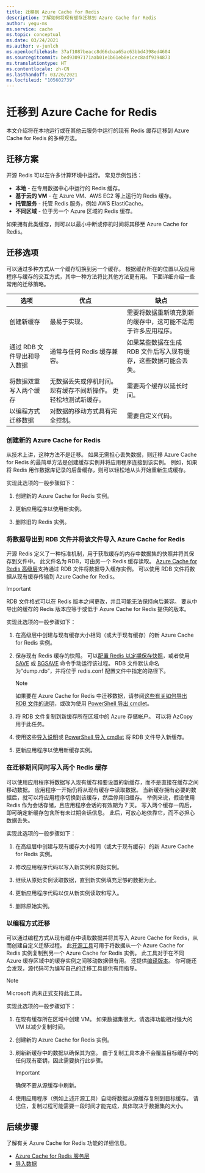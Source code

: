 ```yaml
---
title: 迁移到 Azure Cache for Redis
description: 了解如何将现有缓存迁移到 Azure Cache for Redis
author: yegu-ms
ms.service: cache
ms.topic: conceptual
ms.date: 03/24/2021
ms.author: v-junlch
ms.openlocfilehash: 37af1087beacc8d66cbaa65ac63bbd4398ed4604
ms.sourcegitcommit: bed93097171aab01e1b61eb8e1cec8adf9394873
ms.translationtype: HT
ms.contentlocale: zh-CN
ms.lasthandoff: 03/26/2021
ms.locfileid: "105602739"
---
```

# <a name="migrate-to-azure-cache-for-redis"></a>迁移到 Azure Cache for Redis
本文介绍将在本地运行或在其他云服务中运行的现有 Redis 缓存迁移到 Azure Cache for Redis 的多种方法。

## <a name="migration-scenarios"></a>迁移方案
开源 Redis 可以在许多计算环境中运行。 常见示例包括：

- **本地** - 在专用数据中心中运行的 Redis 缓存。
- **基于云的 VM** - 在 Azure VM、AWS EC2 等上运行的 Redis 缓存。
- **托管服务** - 托管 Redis 服务，例如 AWS ElastiCache。
- **不同区域** - 位于另一个 Azure 区域的 Redis 缓存。

如果拥有此类缓存，则可以以最小中断或停机时间将其移至 Azure Cache for Redis。

## <a name="migration-options"></a>迁移选项

可以通过多种方式从一个缓存切换到另一个缓存。 根据缓存所在的位置以及应用程序与缓存的交互方式，其中一种方法将比其他方法更有用。 下面详细介绍一些常用的迁移策略。

   | 选项       | 优点 | 缺点 |
   | ------------ | ---------- | ------------- |
   | 创建新缓存 | 最易于实现。 | 需要将数据重新填充到新的缓存中，这可能不适用于许多应用程序。 |
   | 通过 RDB 文件导出和导入数据 | 通常与任何 Redis 缓存兼容。 | 如果某些数据在生成 RDB 文件后写入现有缓存，这些数据可能会丢失。 | 
   | 将数据双重写入两个缓存 | 无数据丢失或停机时间。 现有缓存不间断操作。 更轻松地测试新缓存。 | 需要两个缓存以延长时间。 | 
   | 以编程方式迁移数据 | 对数据的移动方式具有完全控制。 | 需要自定义代码。 | 

### <a name="create-a-new-azure-cache-for-redis"></a>创建新的 Azure Cache for Redis

从技术上讲，这种方法不是迁移。 如果无需担心丢失数据，则迁移 Azure Cache for Redis 的最简单方法是创建缓存实例并将应用程序连接到该实例。 例如，如果将 Redis 用作数据库记录的后备缓存，则可以轻松地从头开始重新生成缓存。

实现此选项的一般步骤如下：

1. 创建新的 Azure Cache for Redis 实例。

2. 更新应用程序以使用新实例。

3. 删除旧的 Redis 实例。

### <a name="export-data-to-an-rdb-file-and-import-it-into-azure-cache-for-redis"></a>将数据导出到 RDB 文件并将该文件导入 Azure Cache for Redis

开源 Redis 定义了一种标准机制，用于获取缓存的内存中数据集的快照并将其保存到文件中。 此文件名为 RDB，可由另一个 Redis 缓存读取。 [Azure Cache for Redis 高级层](cache-overview.md#service-tiers)支持通过 RDB 文件将数据导入缓存实例。 可以使用 RDB 文件将数据从现有缓存传输到 Azure Cache for Redis。

> [!IMPORTANT]
> RDB 文件格式可以在 Redis 版本之间更改，并且可能无法保持向后兼容。 要从中导出的缓存的 Redis 版本应等于或低于 Azure Cache for Redis 提供的版本。
>

实现此选项的一般步骤如下：

1. 在高级层中创建与现有缓存大小相同（或大于现有缓存）的新 Azure Cache for Redis 实例。

2. 保存现有 Redis 缓存的快照。 可以[配置 Redis 以定期保存快照](https://redis.io/topics/persistence)，或者使用 [SAVE](https://redis.io/commands/save) 或 [BGSAVE](https://redis.io/commands/bgsave) 命令手动运行该过程。 RDB 文件默认命名为“dump.rdb”，并将位于 redis.conf 配置文件中指定的路径下。

    > [!NOTE]
    > 如果要在 Azure Cache for Redis 中迁移数据，请参阅[这些有关如何导出 RDB 文件的说明](cache-how-to-import-export-data.md)，或改为使用 [PowerShell 导出 cmdlet](https://docs.microsoft.com/powershell/module/azurerm.rediscache/export-azurermrediscache)。
    >

3. 将 RDB 文件复制到新缓存所在区域中的 Azure 存储帐户。 可以将 AzCopy 用于此任务。

4. 使用这些[导入说明](cache-how-to-import-export-data.md)或 [PowerShell 导入 cmdlet](https://docs.microsoft.com/powershell/module/azurerm.rediscache/import-azurermrediscache) 将 RDB 文件导入新缓存。

5. 更新应用程序以使用新缓存实例。

### <a name="write-to-two-redis-caches-simultaneously-during-migration-period"></a>在迁移期间同时写入两个 Redis 缓存

可以使用应用程序将数据写入现有缓存和要设置的新缓存，而不是直接在缓存之间移动数据。 应用程序一开始仍将从现有缓存中读取数据。 当新缓存拥有必要的数据后，就可以将应用程序切换到该缓存，然后停用旧缓存。 举例来说，假设使用 Redis 作为会话存储，且应用程序会话的有效期为 7 天。 写入两个缓存一周后，即可确定新缓存包含所有未过期会话信息。 此后，可放心地依靠它，而不必担心数据丢失。

实现此选项的一般步骤如下：

1. 在高级层中创建与现有缓存大小相同（或大于现有缓存）的新 Azure Cache for Redis 实例。

2. 修改应用程序代码以写入新实例和原始实例。

3. 继续从原始实例读取数据，直到新实例填充足够的数据为止。

4. 更新应用程序代码以仅从新实例读取和写入。

5. 删除原始实例。

### <a name="migrate-programmatically"></a>以编程方式迁移

可以通过编程方式从现有缓存中读取数据并将其写入 Azure Cache for Redis，从而创建自定义迁移过程。 此[开源工具](https://github.com/deepakverma/redis-copy)可用于将数据从一个 Azure Cache for Redis 实例复制到另一个 Azure Cache for Redis 实例。 此工具对于在不同 Azure 缓存区域中的缓存实例之间移动数据很有用。 还提供[编译版本](https://github.com/deepakverma/redis-copy/releases/download/alpha/Release.zip)。 你可能还会发现，源代码可为编写自己的迁移工具提供有用指导。

> [!NOTE]
> Microsoft 尚未正式支持此工具。 
>

实现此选项的一般步骤如下：

1. 在现有缓存​​所在区域中创建 VM。 如果数据集很大，请选择功能相对强大的 VM 以减少复制时间。

2. 创建新的 Azure Cache for Redis 实例。

3. 刷新新缓存中的数据以确保其为空。 由于复制工具本身不会覆盖目标缓存中的任何现有密钥，因此需要执行此步骤。

    > [!IMPORTANT]
    > 确保不要从源缓存中刷新。
    >

4. 使用应用程序（例如上述开源工具）自动将数据从源缓存复制到目标缓存。 请记住，复制过程可能需要一段时间才能完成，具体取决于数据集的大小。

## <a name="next-steps"></a>后续步骤
了解有关 Azure Cache for Redis 功能的详细信息。

* [Azure Cache for Redis 服务层](cache-overview.md#service-tiers)
* [导入数据](cache-how-to-import-export-data.md#import)
